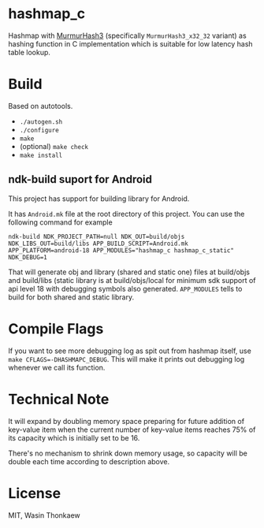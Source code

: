 # hashmap_c

Hashmap with [MurmurHash3](https://github.com/aappleby/smhasher) (specifically `MurmurHash3_x32_32` variant) as hashing function in C implementation which is suitable for low latency hash table lookup.

# Build

Based on autotools.

* `./autogen.sh`
* `./configure`
* `make`
* (optional) `make check`
* `make install`

## ndk-build suport for Android

This project has support for building library for Android.

It has `Android.mk` file at the root directory of this project. You can use the following command for example

```
ndk-build NDK_PROJECT_PATH=null NDK_OUT=build/objs NDK_LIBS_OUT=build/libs APP_BUILD_SCRIPT=Android.mk APP_PLATFORM=android-18 APP_MODULES="hashmap_c hashmap_c_static" NDK_DEBUG=1
```

That will generate obj and library (shared and static one) files at build/objs and build/libs (static library is at build/objs/local for minimum sdk support of api level 18 with debugging symbols also generated. `APP_MODULES` tells to build for both shared and static library.

# Compile Flags

If you want to see more debugging log as spit out from hashmap itself, use `make CFLAGS=-DHASHMAPC_DEBUG`. This will make it prints out debugging log whenever we call its function.

# Technical Note

It will expand by doubling memory space preparing for future addition of key-value item when the current number of key-value items reaches 75% of its capacity which is initially set to be 16.

There's no mechanism to shrink down memory usage, so capacity will be double each time according to description above.

# License
MIT, Wasin Thonkaew
